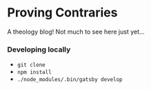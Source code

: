 # Proving Contraries

A theology blog! Not much to see here just yet...

### Developing locally
* `git clone`
* `npm install`
* `./node_modules/.bin/gatsby develop`
